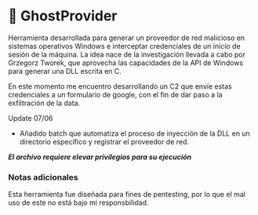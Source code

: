
# 👻 GhostProvider
Herramienta desarrollada para generar un proveedor de red malicioso en sistemas operativos Windows e interceptar credenciales de un inicio de sesión de la máquina. La idea nace de la investigación 
llevada a cabo por Grzegorz Tworek, que aprovecha las capacidades de la API de Windows para generar una DLL escrita en C. 

En este momento me encuentro desarrollando un C2 que envíe estas credenciales a un formulario de google, con el fin de dar paso a la exfiltración de la data.

Update 07/06
- Añadido batch que automatiza el proceso de inyección de la DLL en un directorio específico y registrar el proveedor de red.

***El archivo requiere elevar privilegios para su ejecución***

### Notas adicionales
Esta herramienta fue diseñada para fines de pentesting, por lo que el mal uso de este no está bajo mi responsbilidad.
